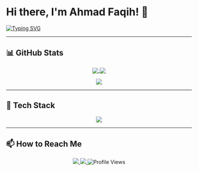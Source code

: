 # Hi there, I'm Ahmad Faqih! 👋

[![Typing SVG](https://readme-typing-svg.demolab.com?font=Fira+Code&weight=600&size=24&duration=4000&pause=1000&color=5BCDEC&width=435&lines=Frontend+Developer;Web+Developer;Game+Enthusiast;Software+Engineer)](https://git.io/typing-svg)

---

## 📊 GitHub Stats

<p align="center">
  <a href="https://github.com/LAWAGGG">
    <img align="center" src="https://github-readme-stats.vercel.app/api?username=LAWAGGG&count_private=true&show_icons=true&theme=tokyonight" />
  </a>
  <a href="https://github.com/LAWAGGG">
    <img align="center" src="https://github-readme-stats.vercel.app/api/top-langs/?username=LAWAGGG&layout=compact&theme=tokyonight&langs_count=8" />
  </a>
</p>

<p align="center">
  <img src="https://github-readme-streak-stats.herokuapp.com/?user=LAWAGGG&theme=tokyonight" />
</p>

---

## 🔧 Tech Stack

<p align="center">
  <img src="https://skillicons.dev/icons?i=html,css,js,php,laravel,react,cs,unity,vue,bootstrap,tailwind,git,github,mysql,github,gitlab,postman&theme=dark" />
</p>

---

## 📫 How to Reach Me  

<p align="center">
  <a href="https://www.instagram.com/fagih_channel/">
    <img src="https://img.shields.io/badge/Instagram-E4405F?style=for-the-badge&logo=instagram&logoColor=white" />
  </a>
  <a href="https://mail.google.com/mail/?view=cm&fs=1&to=ahmadfagih.arrifai@gmail.com&su=Inquiry%20about%20Your%20Services&body=Halo!%0A%0ASaya%20tertarik%20dengan%20portofolio%20Anda.%20Bisa%20berdiskusi%20lebih%20lanjut?%0A%0ATerima%20kasih!%20Salam">
    <img src="https://img.shields.io/badge/Email-D14836?style=for-the-badge&logo=gmail&logoColor=white" />
  </a>
  <img src="https://komarev.com/ghpvc/?username=LAWAGGG&style=for-the-badge&color=blueviolet" alt="Profile Views" />
</p>
